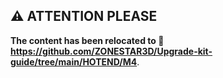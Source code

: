 ## :warning: ATTENTION PLEASE
**The content has been relocated to :link: https://github.com/ZONESTAR3D/Upgrade-kit-guide/tree/main/HOTEND/M4**.